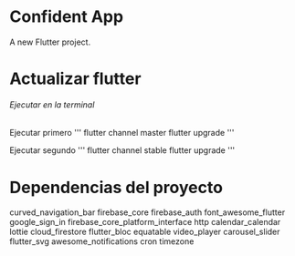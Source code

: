 # Confident App

A new Flutter project.

# Actualizar flutter
###### Ejecutar en la terminal
Ejecutar primero
'''
flutter channel master
flutter upgrade
'''

Ejecutar segundo
'''
flutter channel stable
flutter upgrade
'''

# Dependencias del proyecto
curved_navigation_bar
firebase_core
firebase_auth
font_awesome_flutter
google_sign_in
firebase_core_platform_interface
http
calendar_calendar
lottie
cloud_firestore
flutter_bloc
equatable
video_player
carousel_slider
flutter_svg
awesome_notifications
cron
timezone
